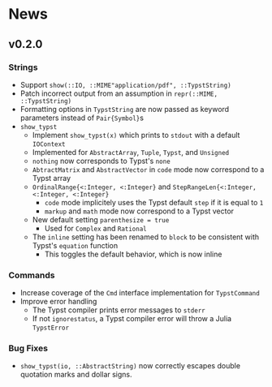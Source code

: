 
# News

## v0.2.0

### Strings

- Support `show(::IO, ::MIME"application/pdf", ::TypstString)`
- Patch incorrect output from an assumption in `repr(::MIME, ::TypstString)`
- Formatting options in `TypstString` are now passed as keyword parameters instead of `Pair{Symbol}`s
- `show_typst`
    - Implement `show_typst(x)` which prints to `stdout` with a default `IOContext`
    - Implemented for `AbstractArray`, `Tuple`, `Typst`, and `Unsigned`
    - `nothing` now corresponds to Typst's `none`
    - `AbtractMatrix` and `AbstractVector` in `code` mode now correspond to a Typst array
    - `OrdinalRange{<:Integer, <:Integer}` and `StepRangeLen{<:Integer, <:Integer, <:Integer}`
        - `code` mode implicitely uses the Typst default `step` if it is equal to `1`
        - `markup` and `math` mode now correspond to a Typst vector
    - New default setting `parenthesize = true`
        - Used for `Complex` and `Rational`
    - The `inline` setting has been renamed to `block` to be consistent with Typst's `equation` function
        - This toggles the default behavior, which is now inline

### Commands

- Increase coverage of the `Cmd` interface implementation for `TypstCommand`
- Improve error handling
    - The Typst compiler prints error messages to `stderr`
    - If not `ignorestatus`, a Typst compiler error will throw a Julia `TypstError`

### Bug Fixes

- `show_typst(io, ::AbstractString)` now correctly escapes double quotation marks and dollar signs.
